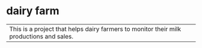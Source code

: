 # dairy farm
<table>
<tr>
<td>
  This is a project that helps dairy farmers to monitor their milk productions and sales.
</td>
</tr>
</table>